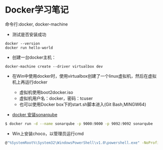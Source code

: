 # Docker学习笔记
命令行:docker, docker-machine
- 测试是否安装成功
```
docker --version
docker run hello-world
```

- 创建一台docker主机：
```
docker-machine create --driver virtualbox dev
```

- 在Win中使用docker时，使用virtualbox创建了一个linux虚拟机，然后在虚拟机上再运行docker
    - 虚拟机使用boot2docker.iso
    - 虚拟机用户名：docker，密码：tcuser
    - 也可以使用Docker box下的start.sh脚本进入(Git Bash,MINGW64)

- [docker 安装sonarqube](https://hub.docker.com/_/sonarqube/)
```bash
$ docker run -d --name sonarqube -p 9000:9000 -p 9092:9092 sonarqube
```

- Win上安装choco，以管理员运行cmd
```bash
@"%SystemRoot%\System32\WindowsPowerShell\v1.0\powershell.exe" -NoProfile -InputFormat None -ExecutionPolicy Bypass -Command "iex ((New-Object System.Net.WebClient).DownloadString('https://chocolatey.org/install.ps1'))" && SET "PATH=%PATH%;%ALLUSERSPROFILE%\chocolatey\bin"
```